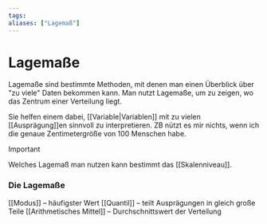 ```yaml
---
tags:
aliases: ["Lagemaß"]
---
```


# Lagemaße
Lagemaße sind bestimmte Methoden, mit denen man einen Überblick über "zu viele" Daten bekommen kann.
Man nutzt Lagemaße, um zu zeigen, wo das Zentrum einer Verteilung liegt.

Sie helfen einem dabei, [[Variable|Variablen]] mit zu vielen [[Ausprägung]]en sinnvoll zu interpretieren.  ZB nützt es mir nichts, wenn ich die genaue Zentimetergröße von 100 Menschen habe.
> [!important]
>  Welches Lagemaß man nutzen kann bestimmt das [[Skalenniveau]].

### Die Lagemaße
[[Modus]] – häufigster Wert
[[Quantil]] – teilt Ausprägungen in gleich große Teile
[[Arithmetisches Mittel]] – Durchschnittswert der Verteilung



